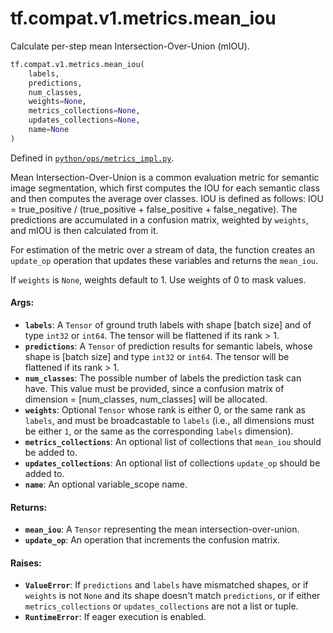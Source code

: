 <div itemscope itemtype="http://developers.google.com/ReferenceObject">
<meta itemprop="name" content="tf.compat.v1.metrics.mean_iou" />
<meta itemprop="path" content="Stable" />
</div>

# tf.compat.v1.metrics.mean_iou

Calculate per-step mean Intersection-Over-Union (mIOU).

``` python
tf.compat.v1.metrics.mean_iou(
    labels,
    predictions,
    num_classes,
    weights=None,
    metrics_collections=None,
    updates_collections=None,
    name=None
)
```



Defined in [`python/ops/metrics_impl.py`](/code/stable/tensorflow/python/ops/metrics_impl.py).

<!-- Placeholder for "Used in" -->

Mean Intersection-Over-Union is a common evaluation metric for
semantic image segmentation, which first computes the IOU for each
semantic class and then computes the average over classes.
IOU is defined as follows:
  IOU = true_positive / (true_positive + false_positive + false_negative).
The predictions are accumulated in a confusion matrix, weighted by `weights`,
and mIOU is then calculated from it.

For estimation of the metric over a stream of data, the function creates an
`update_op` operation that updates these variables and returns the `mean_iou`.

If `weights` is `None`, weights default to 1. Use weights of 0 to mask values.

#### Args:


* <b>`labels`</b>: A `Tensor` of ground truth labels with shape [batch size] and of
  type `int32` or `int64`. The tensor will be flattened if its rank > 1.
* <b>`predictions`</b>: A `Tensor` of prediction results for semantic labels, whose
  shape is [batch size] and type `int32` or `int64`. The tensor will be
  flattened if its rank > 1.
* <b>`num_classes`</b>: The possible number of labels the prediction task can
  have. This value must be provided, since a confusion matrix of
  dimension = [num_classes, num_classes] will be allocated.
* <b>`weights`</b>: Optional `Tensor` whose rank is either 0, or the same rank as
  `labels`, and must be broadcastable to `labels` (i.e., all dimensions must
  be either `1`, or the same as the corresponding `labels` dimension).
* <b>`metrics_collections`</b>: An optional list of collections that `mean_iou`
  should be added to.
* <b>`updates_collections`</b>: An optional list of collections `update_op` should be
  added to.
* <b>`name`</b>: An optional variable_scope name.


#### Returns:


* <b>`mean_iou`</b>: A `Tensor` representing the mean intersection-over-union.
* <b>`update_op`</b>: An operation that increments the confusion matrix.


#### Raises:


* <b>`ValueError`</b>: If `predictions` and `labels` have mismatched shapes, or if
  `weights` is not `None` and its shape doesn't match `predictions`, or if
  either `metrics_collections` or `updates_collections` are not a list or
  tuple.
* <b>`RuntimeError`</b>: If eager execution is enabled.